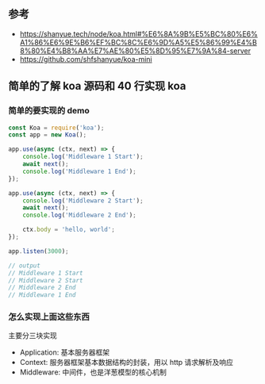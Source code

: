 ## 参考

-   https://shanyue.tech/node/koa.html#%E6%8A%9B%E5%BC%80%E6%A1%86%E6%9E%B6%EF%BC%8C%E6%9D%A5%E5%86%99%E4%B8%80%E4%B8%AA%E7%AE%80%E5%8D%95%E7%9A%84-server
-   https://github.com/shfshanyue/koa-mini

## 简单的了解 koa 源码和 40 行实现 koa

### 简单的要实现的 demo

```js
const Koa = require('koa');
const app = new Koa();

app.use(async (ctx, next) => {
    console.log('Middleware 1 Start');
    await next();
    console.log('Middleware 1 End');
});

app.use(async (ctx, next) => {
    console.log('Middleware 2 Start');
    await next();
    console.log('Middleware 2 End');

    ctx.body = 'hello, world';
});

app.listen(3000);

// output
// Middleware 1 Start
// Middleware 2 Start
// Middleware 2 End
// Middleware 1 End
```

### 怎么实现上面这些东西

主要分三块实现

-   Application: 基本服务器框架
-   Context: 服务器框架基本数据结构的封装，用以 http 请求解析及响应
-   Middleware: 中间件，也是洋葱模型的核心机制
